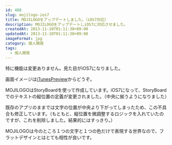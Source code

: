```yaml
---
id: 488
slug: mojilogo-ios7
title: MOJILOGOをアップデートしました。（iOS7対応）
description: MOJILOGOをアップデートしiOS7に対応させました。
createdAt: 2013-11-10T01:11:30+09:00
updatedAt: 2013-11-10T01:11:30+09:00
imageFormat: jpg
category: 個人開発
tags:
  - 個人開発
---
```


特に機能は変更ありません。見た目がiOS7になりました。

画面イメージは<a href="https://itunes.apple.com/app/id590388039" target="_blank" rel="noopener">iTunesPreview</a>からどうぞ。

MOJILOGOはStoryBoardを使って作成しています。iOS7になって、StoryBoardでのテキストの縦位置の定義が変更されました。（中央に揃うようになりました）

既存のアプリのままでは文字の位置が中央より下がってしまったため、この不具合も修正しています。（もともと、縦位置を微調整するロジックを入れていたのですが、これを削除しました。結果的にはすっきり。）

MOJILOGOは今のところ１つの文字と１つの色だけで表現する世界なので、フラットデザインとはとても相性が良いです。
